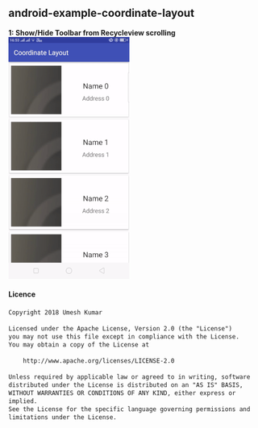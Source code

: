 ## android-example-coordinate-layout

**1: Show/Hide Toolbar from Recycleview scrolling** 
   <img src="https://github.com/umeshbsa/android-example-coordinate-layout/blob/master/co0.gif"/><br/>
     
#### Licence

    Copyright 2018 Umesh Kumar

    Licensed under the Apache License, Version 2.0 (the "License")
    you may not use this file except in compliance with the License.
    You may obtain a copy of the License at

        http://www.apache.org/licenses/LICENSE-2.0

    Unless required by applicable law or agreed to in writing, software
    distributed under the License is distributed on an "AS IS" BASIS,
    WITHOUT WARRANTIES OR CONDITIONS OF ANY KIND, either express or implied.
    See the License for the specific language governing permissions and
    limitations under the License.

